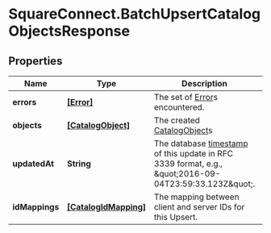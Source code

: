 # SquareConnect.BatchUpsertCatalogObjectsResponse

## Properties
Name | Type | Description | Notes
------------ | ------------- | ------------- | -------------
**errors** | [**[Error]**](Error.md) | The set of [Error](#type-error)s encountered. | [optional] 
**objects** | [**[CatalogObject]**](CatalogObject.md) | The created [CatalogObject](#type-catalogobject)s | [optional] 
**updatedAt** | **String** | The database [timestamp](#workingwithdates) of this update in RFC 3339 format, e.g., \&quot;2016-09-04T23:59:33.123Z\&quot;. | [optional] 
**idMappings** | [**[CatalogIdMapping]**](CatalogIdMapping.md) | The mapping between client and server IDs for this Upsert. | [optional] 


